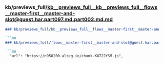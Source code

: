 ### kb/previews_full/kb__previews_full__kb__previews_full__flows__master-first__master-and-slot@guest.har.part097.md.part002.md.md

```md
### kb/previews_full/kb__previews_full__flows__master-first__master-and-slot@guest.har.part097.md.part002.md

```md
### kb/previews_full/flows__master-first__master-and-slot@guest.har.part097.md (part 002)

```md
  "url": "https://n958200.alteg.io/chunk-KO722YSM.js",
              
```

```

```

```
